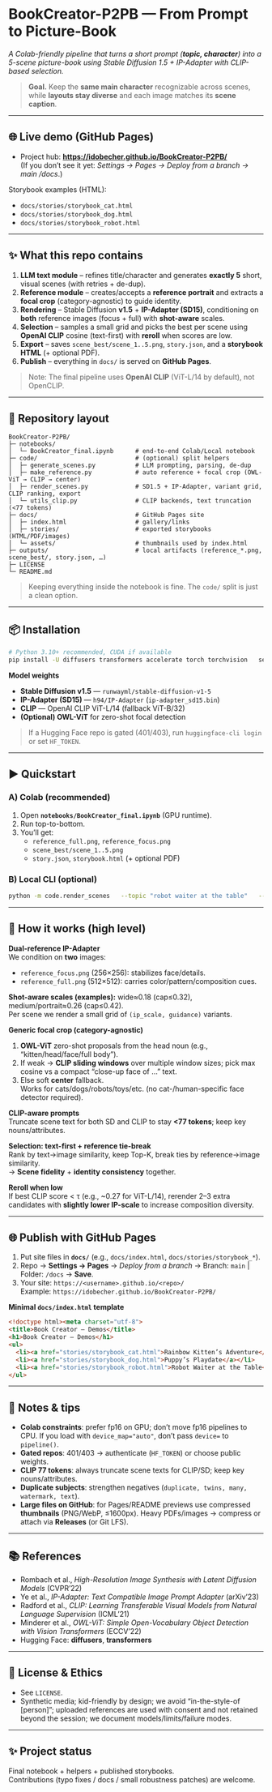 # BookCreator-P2PB — From Prompt to Picture-Book  
*A Colab-friendly pipeline that turns a short prompt (**topic, character**) into a 5-scene picture-book using Stable Diffusion 1.5 + IP-Adapter with CLIP-based selection.*

> **Goal.** Keep the **same main character** recognizable across scenes, while **layouts stay diverse** and each image matches its **scene caption**.

---

## 🌐 Live demo (GitHub Pages)

- Project hub: **https://idobecher.github.io/BookCreator-P2PB/**  
  (If you don’t see it yet: *Settings → Pages → Deploy from a branch → main /docs*.)

Storybook examples (HTML):
- `docs/stories/storybook_cat.html`  
- `docs/stories/storybook_dog.html`  
- `docs/stories/storybook_robot.html`

---

## ✨ What this repo contains

1. **LLM text module** – refines title/character and generates **exactly 5** short, visual scenes (with retries + de-dup).
2. **Reference module** – creates/accepts a **reference portrait** and extracts a **focal crop** (category-agnostic) to guide identity.
3. **Rendering** – Stable Diffusion **v1.5** + **IP-Adapter (SD15)**, conditioning on **both** reference images (focus + full) with **shot-aware** scales.
4. **Selection** – samples a small grid and picks the best per scene using **OpenAI CLIP** cosine (text-first) with **reroll** when scores are low.
5. **Export** – saves `scene_best/scene_1..5.png`, `story.json`, and a **storybook HTML** (+ optional PDF).
6. **Publish** – everything in `docs/` is served on **GitHub Pages**.

> Note: The final pipeline uses **OpenAI CLIP** (ViT-L/14 by default), not OpenCLIP.

---

## 🧭 Repository layout

```text
BookCreator-P2PB/
├─ notebooks/
│  └─ BookCreator_final.ipynb      # end-to-end Colab/Local notebook
├─ code/                           # (optional) split helpers
│  ├─ generate_scenes.py           # LLM prompting, parsing, de-dup
│  ├─ make_reference.py            # auto reference + focal crop (OWL-ViT → CLIP → center)
│  ├─ render_scenes.py             # SD1.5 + IP-Adapter, variant grid, CLIP ranking, export
│  └─ utils_clip.py                # CLIP backends, text truncation (<77 tokens)
├─ docs/                           # GitHub Pages site
│  ├─ index.html                   # gallery/links
│  ├─ stories/                     # exported storybooks (HTML/PDF/images)
│  └─ assets/                      # thumbnails used by index.html
├─ outputs/                        # local artifacts (reference_*.png, scene_best/, story.json, …)
├─ LICENSE
└─ README.md
```

> Keeping everything inside the notebook is fine. The `code/` split is just a clean option.

---

## 📦 Installation

```bash
# Python 3.10+ recommended, CUDA if available
pip install -U diffusers transformers accelerate torch torchvision   sentencepiece safetensors opencv-python-headless   git+https://github.com/openai/CLIP.git
```

**Model weights**
- **Stable Diffusion v1.5** — `runwayml/stable-diffusion-v1-5`  
- **IP-Adapter (SD15)** — `h94/IP-Adapter` (`ip-adapter_sd15.bin`)  
- **CLIP** — OpenAI CLIP ViT-L/14 (fallback ViT-B/32)  
- **(Optional) OWL-ViT** for zero-shot focal detection

> If a Hugging Face repo is gated (401/403), run `huggingface-cli login` or set `HF_TOKEN`.

---

## ▶️ Quickstart

### A) Colab (recommended)
1. Open **`notebooks/BookCreator_final.ipynb`** (GPU runtime).  
2. Run top-to-bottom.  
3. You’ll get:
   - `reference_full.png`, `reference_focus.png`
   - `scene_best/scene_1..5.png`
   - `story.json`, `storybook.html` (+ optional PDF)

### B) Local CLI (optional)
```bash
python -m code.render_scenes   --topic "robot waiter at the table"   --character "a friendly red service robot"   --outdir outputs/robot_waiter
```

---

## 🧱 How it works (high level)

**Dual-reference IP-Adapter**  
We condition on **two** images:
- `reference_focus.png` (256×256): stabilizes face/details.  
- `reference_full.png` (512×512): carries color/pattern/composition cues.  

**Shot-aware scales (examples):** wide≈0.18 (cap≤0.32), medium/portrait≈0.26 (cap≤0.42).  
Per scene we render a small grid of `(ip_scale, guidance)` variants.

**Generic focal crop (category-agnostic)**  
1) **OWL-ViT** zero-shot proposals from the head noun (e.g., “kitten/head/face/full body”).  
2) If weak → **CLIP sliding windows** over multiple window sizes; pick max cosine vs a compact “close-up face of …” text.  
3) Else soft **center** fallback.  
Works for cats/dogs/robots/toys/etc. (no cat-/human-specific face detector required).

**CLIP-aware prompts**  
Truncate scene text for both SD and CLIP to stay **<77 tokens**; keep key nouns/attributes.

**Selection: text-first + reference tie-break**  
Rank by text→image similarity, keep Top-K, break ties by reference→image similarity.  
→ **Scene fidelity** + **identity consistency** together.

**Reroll when low**  
If best CLIP score < τ (e.g., ~0.27 for ViT-L/14), rerender 2–3 extra candidates with **slightly lower IP-scale** to increase composition diversity.

---

## 🌐 Publish with GitHub Pages

1. Put site files in **`docs/`** (e.g., `docs/index.html`, `docs/stories/storybook_*`).  
2. Repo → **Settings → Pages** → *Deploy from a branch* → Branch: `main` | Folder: `/docs` → **Save**.  
3. Your site: `https://<username>.github.io/<repo>/`  
   Example: `https://idobecher.github.io/BookCreator-P2PB/`

**Minimal `docs/index.html` template**
```html
<!doctype html><meta charset="utf-8">
<title>Book Creator – Demos</title>
<h1>Book Creator – Demos</h1>
<ul>
  <li><a href="stories/storybook_cat.html">Rainbow Kitten’s Adventure</a></li>
  <li><a href="stories/storybook_dog.html">Puppy’s Playdate</a></li>
  <li><a href="stories/storybook_robot.html">Robot Waiter at the Table</a></li>
</ul>
```

---

## 🧪 Notes & tips

- **Colab constraints**: prefer fp16 on GPU; don’t move fp16 pipelines to CPU. If you load with `device_map="auto"`, don’t pass `device=` to `pipeline()`.
- **Gated repos**: 401/403 → authenticate (`HF_TOKEN`) or choose public weights.
- **CLIP 77 tokens**: always truncate scene texts for CLIP/SD; keep key nouns/attributes.
- **Duplicate subjects**: strengthen negatives (`duplicate, twins, many, watermark, text`).
- **Large files on GitHub**: for Pages/README previews use compressed **thumbnails** (PNG/WebP, ≤1600px). Heavy PDFs/images → compress or attach via **Releases** (or Git LFS).

---

## 📚 References

- Rombach et al., *High-Resolution Image Synthesis with Latent Diffusion Models* (CVPR’22)  
- Ye et al., *IP-Adapter: Text Compatible Image Prompt Adapter* (arXiv’23)  
- Radford et al., *CLIP: Learning Transferable Visual Models from Natural Language Supervision* (ICML’21)  
- Minderer et al., *OWL-ViT: Simple Open-Vocabulary Object Detection with Vision Transformers* (ECCV’22)  
- Hugging Face: **diffusers**, **transformers**

---

## 📝 License & Ethics

- See `LICENSE`.  
- Synthetic media; kid-friendly by design; we avoid “in-the-style-of [person]”; uploaded references are used with consent and not retained beyond the session; we document models/limits/failure modes.

---

## ✨ Project status

Final notebook + helpers + published storybooks.  
Contributions (typo fixes / docs / small robustness patches) are welcome.

